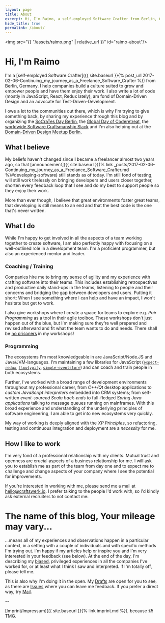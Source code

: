 ```yaml
---
layout: page
title: About
excerpt: Hi, I'm Raimo, a self-employed Software Crafter from Berlin, Germany. I help companies build a culture suited to grow and empower people and have them enjoy their work. I also write code ;-)
hide_title: true
permalink: /about/
---
```


<img src="{{ "/assets/raimo.png" | relative_url }}" id="raimo-about"/>

# Hi, I'm Raimo

I'm a [self-employed Software Crafter]({{ site.baseurl }}{% post_url 2017-02-06-Continuing_my_journey_as_a_Freelance_Software_Crafter %}) from Berlin, Germany. I help companies build a culture suited to grow and empower people and have them enjoy their work. I also write a lot of code (mostly in JavaScript, React, Redux lately), am fond of Domain-Driven Design and an advocate for Test-Driven-Development.

I owe a lot to the communities out there, which is why I'm trying to give something back, by sharing my experience through this blog and by organizing the [SoCraTes Day Berlin](http://www.socratesday.berlin/), the [Global Day of Coderetreat](http://www.coderetreat.org), the [worldwide Software Craftsmanship Slack](http://slack.softwarecraftsmanship.org/) and I'm also helping out at the [Domain-Driven Design Meetup Berlin](https://www.meetup.com/Domain-Driven-Design-Berlin/).

## What I believe

My beliefs haven't changed since I became a freelancer almost two years ago, so that [announcement]({{ site.baseurl }}{% link _posts/2017-02-06-Continuing_my_journey_as_a_Freelance_Software_Crafter.md %}#developing-software) still stands as of today. I'm still fond of testing, will still work tirelessly on bringing developers and users closer together, shorten every feedback loop that I see and do my best to support people so they enjoy their work.

More than ever though, I believe that great environments foster great teams, that developing is still means to an end and that the best code is the one that's never written.

## What I do

While I'm happy to get involved in all the aspects of a team working together to create software, I am also perfectly happy with focusing on a well-outlined role in a development team. I'm a proficient programmer, but also an experienced mentor and leader.

### Coaching / Training

Companies hire me to bring my sense of agility and my experience with crafting software into their teams. This includes establishing retrospectives and productive daily stand-ups in the teams, listening to people and their concerns and bridging the gap between developers and users. Putting it short: When I see something where I can help and have an impact, I won't hesitate but get to work.

I also give workshops where I create a space for teams to explore e.g. *Pair Programming* as a tool in their agile toolbox. These workshops don't just happen out of the blue, but I'm making sure they're well prepared and revised afterward and fit what the team wants to do and needs. There shall be [no prisoners](https://retromat.org/en/?id=1) in my workshops!

### Programming

The ecosystems I'm most knowledgeable in are JavaScript/Node.JS and Java/JVM-languages. I'm maintaining a few libraries for JavaScript ([`expect-redux`](https://github.com/rradczewski/expect-redux), [`flowtypify`](https://github.com/rradczewski/flowtypify), [`simple-eventstore`](https://github.com/rradczewski/simple-eventstore)) and can coach and train people in both ecosystems.

Further, I've worked with a broad range of development environments throughout my professional career, from *C++/Qt* desktop applications to *custom JavaScript interpreters* embedded into CRM systems; from self-written *event-sourced Scala back-ends* to full-fledged *Spring Java applications* talking to message queues running on mainframes. With this broad experience and understanding of the underlying principles of software engineering, I am able to get into new ecosystems very quickly.

My way of working is deeply aligned with the *XP Principles*, so refactoring, testing and continuous integration and deployment are a *necessity* for me.

## How I like to work

I'm very fond of a professional relationship with my clients. Mutual trust and openness are crucial  aspects of a business relationship for me. I will ask you to establish me as part of the team from day one and to expect me to challenge and change aspects of your company where I see the potential for improvements.

If you're interested in working with me, please send me a mail at [hello@craftswerk.io](mailto:hello@craftswerk.io). I prefer talking to the people I'd work with, so I'd kindly ask external recruiters to not contact me.

# The name of this blog, Your mileage may vary...

...means all of my experiences and observations happen in a particular context, in a setting with a couple of individuals and with specific methods I'm trying out.
I'm happy if my articles help or inspire you and I'm very interested in your feedback (see below). At the end of the day, I'm describing my [biased](https://betterhumans.coach.me/cognitive-bias-cheat-sheet-55a472476b18?gi=4d491e9aedc9#.2n3okjow7), privileged experiences in all the companies I've worked for, or at least what I think I saw and interpreted. If I'm totally off, please tell me.

This is also why I'm doing it in the open. My [Drafts](https://github.com/rradczewski/ymmv/tree/master/_drafts) are open for you to see, as there are [Issues](https://github.com/rradczewski/ymmv/issues?utf8=%E2%9C%93&q=) where you can leave me feedback. If you prefer a direct way, try [Mail](mailto:hello@craftswerk.io).

--

[Imprint/Impressum]({{ site.baseurl }}{% link imprint.md %}), because §5 TMG.
